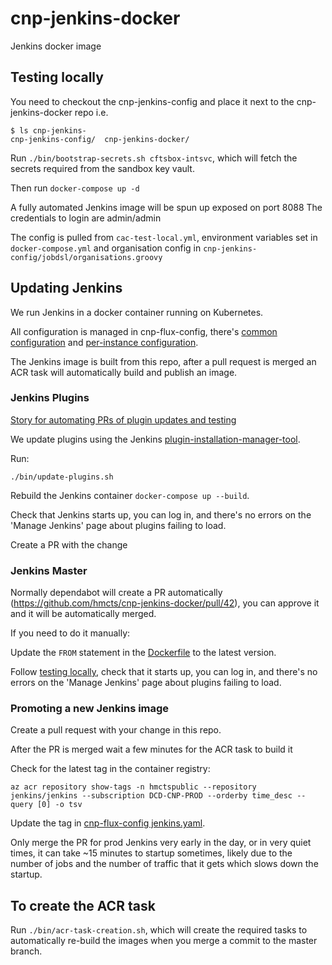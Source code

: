 # cnp-jenkins-docker
Jenkins docker image

## Testing locally
You need to checkout the cnp-jenkins-config and place it next to the cnp-jenkins-docker repo
i.e.
```
$ ls cnp-jenkins-
cnp-jenkins-config/  cnp-jenkins-docker/
```
Run `./bin/bootstrap-secrets.sh cftsbox-intsvc`, which will fetch the secrets required from the sandbox key vault.

Then run `docker-compose up -d`

A fully automated Jenkins image will be spun up exposed on port 8088 The credentials to login are admin/admin

The config is pulled from `cac-test-local.yml`, environment variables set in `docker-compose.yml` and organisation config in `cnp-jenkins-config/jobdsl/organisations.groovy`

## Updating Jenkins

We run Jenkins in a docker container running on Kubernetes.

All configuration is managed in cnp-flux-config, there's [common configuration](https://github.com/hmcts/cnp-flux-config/blob/master/k8s/namespaces/jenkins/jenkins.yaml) and [per-instance configuration](https://github.com/hmcts/cnp-flux-config/blob/master/k8s/namespaces/jenkins/patches/cftptl/cluster-00/jenkins.yaml).

The Jenkins image is built from this repo, after a pull request is merged
an ACR task will automatically build and publish an image.

### Jenkins Plugins

[Story for automating PRs of plugin updates and testing](https://dev.azure.com/hmcts/Platform%20Engineering/_backlogs/backlog/Platform%20Engineering%20Team/Stories/?workitem=954)

We update plugins using the Jenkins [plugin-installation-manager-tool](https://github.com/jenkinsci/plugin-installation-manager-tool).

Run:
```command
./bin/update-plugins.sh
```

Rebuild the Jenkins container `docker-compose up --build`.

Check that Jenkins starts up, you can log in, and there's no errors on the 'Manage Jenkins' page about plugins failing to load.

Create a PR with the change

### Jenkins Master

Normally dependabot will create a PR automatically (https://github.com/hmcts/cnp-jenkins-docker/pull/42), you can approve it and it will be automatically merged.

If you need to do it manually:

Update the `FROM` statement in the [Dockerfile](https://github.com/hmcts/cnp-jenkins-docker/blob/master/jenkins/Dockerfile) to the latest version.

Follow [testing locally](#testing-locally),
check that it starts up, you can log in, and there's no errors on the 'Manage Jenkins' page about plugins failing to load.

### Promoting a new Jenkins image

Create a pull request with your change in this repo.

After the PR is merged wait a few minutes for the ACR task to build it

Check for the latest tag in the container registry:
```shell
az acr repository show-tags -n hmctspublic --repository jenkins/jenkins --subscription DCD-CNP-PROD --orderby time_desc --query [0] -o tsv
```

Update the tag in [cnp-flux-config jenkins.yaml](https://github.com/hmcts/cnp-flux-config/blob/master/k8s/namespaces/jenkins/jenkins.yaml#L25).

Only merge the PR for prod Jenkins very early in the day, or in very quiet times, it can take ~15 minutes to startup sometimes,
likely due to the number of jobs and the number of traffic that it gets which slows down the startup.

## To create the ACR task

Run `./bin/acr-task-creation.sh`, which will create the required tasks to automatically re-build the images when you merge a commit to the master branch.
